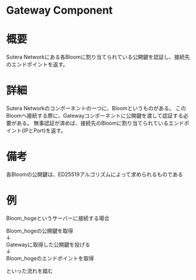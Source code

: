 # Gateway Component

# 概要
Sutera Networkにある各Bloomに割り当てられている公開鍵を認証し、接続先のエンドポイントを返す。

# 詳細
Sutera Networkのコンポーネントの一つに、Bloomというものがある。
このBloomへ接続する際に、Gatewayコンポーネントに公開鍵を渡して認証する必要がある。
無事認証が済めば、接続先のBloomに割り当てられているエンドポイント(IPとPort)を返す。

# 備考
各Bloomの公開鍵は、ED25519アルゴリズムによって求められるものである

# 例
Bloom_hogeというサーバーに接続する場合

Bloom_hogeの公開鍵を取得  
↓  
Gatewayに取得した公開鍵を投げる  
↓  
Bloom_hogeのエンドポイントを取得  

といった流れを踏む
